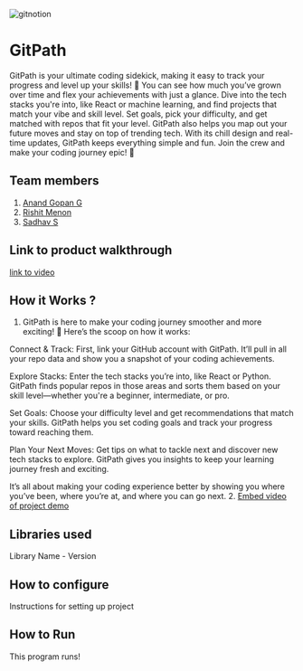 
![gitnotion](https://github.com/user-attachments/assets/079fdd2e-ba20-4a5b-9801-58448e81d8b9)




# GitPath
GitPath is your ultimate coding sidekick, making it easy to track your progress and level up your skills! 🚀 You can see how much you’ve grown over time and flex your achievements with just a glance. Dive into the tech stacks you're into, like React or machine learning, and find projects that match your vibe and skill level. Set goals, pick your difficulty, and get matched with repos that fit your level. GitPath also helps you map out your future moves and stay on top of trending tech. With its chill design and real-time updates, GitPath keeps everything simple and fun. Join the crew and make your coding journey epic! 🌟
## Team members
1. [Anand Gopan G](https://github.com/TH-Activities/saturday-hack-night-template)
2. [Rishit Menon](https://github.com/TH-Activities/saturday-hack-night-template)
3. [Sadhav S](https://github.com/TH-Activities/saturday-hack-night-template)
## Link to product walkthrough
[link to video](https://drive.google.com/file/d/1B8joe3TuVntQYCSoNK93R-1QrovG133M/view?usp=drive_link)
## How it Works ?
1. GitPath is here to make your coding journey smoother and more exciting! 🚀 Here’s the scoop on how it works:

Connect & Track: First, link your GitHub account with GitPath. It’ll pull in all your repo data and show you a snapshot of your coding achievements.

Explore Stacks: Enter the tech stacks you’re into, like React or Python. GitPath finds popular repos in those areas and sorts them based on your skill level—whether you're a beginner, intermediate, or pro.

Set Goals: Choose your difficulty level and get recommendations that match your skills. GitPath helps you set coding goals and track your progress toward reaching them.

Plan Your Next Moves: Get tips on what to tackle next and discover new tech stacks to explore. GitPath gives you insights to keep your learning journey fresh and exciting.

It’s all about making your coding experience better by showing you where you’ve been, where you’re at, and where you can go next. 
2. [Embed video of project demo](https://drive.google.com/file/d/1iUIBYAnwo44M6UOjJtx1PkHctL0CaNUH/view?usp=drive_link)
## Libraries used
Library Name - Version
## How to configure
Instructions for setting up project
## How to Run
This program runs! 

